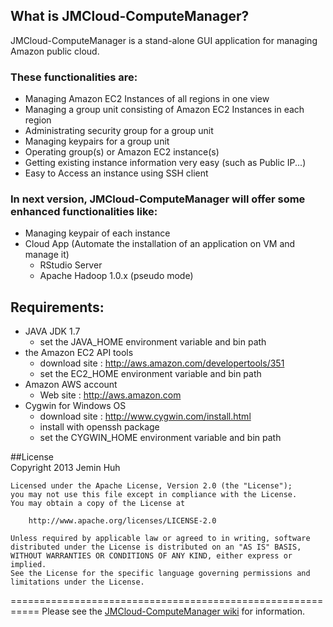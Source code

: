 ## What is JMCloud-ComputeManager?
JMCloud-ComputeManager is a stand-alone GUI application for managing Amazon public cloud.

### These functionalities are:
* Managing Amazon EC2 Instances of all regions in one view
* Managing a group unit consisting of Amazon EC2 Instances in each region
* Administrating security group for a group unit
* Managing keypairs for a group unit
* Operating group(s) or Amazon EC2 instance(s)
* Getting existing instance information very easy (such as Public IP...)
* Easy to Access an instance using SSH client

### In next version, JMCloud-ComputeManager will offer some enhanced functionalities like:
* Managing keypair of each instance
* Cloud App (Automate the installation of an application on VM and manage it)
	- RStudio Server
	- Apache Hadoop 1.0.x (pseudo mode)

## Requirements:
* JAVA JDK 1.7
	- set the JAVA_HOME environment variable and bin path
* the Amazon EC2 API tools
	- download site : http://aws.amazon.com/developertools/351
	- set the EC2_HOME environment variable and bin path
* Amazon AWS account 
	- Web site : http://aws.amazon.com
* Cygwin for Windows OS
	- download site : http://www.cygwin.com/install.html
	- install with openssh package
	- set the CYGWIN_HOME environment variable and bin path

##License	
	Copyright 2013 Jemin Huh
	
	Licensed under the Apache License, Version 2.0 (the "License");
	you may not use this file except in compliance with the License.
	You may obtain a copy of the License at
	
	    http://www.apache.org/licenses/LICENSE-2.0
	
	Unless required by applicable law or agreed to in writing, software
	distributed under the License is distributed on an "AS IS" BASIS,
	WITHOUT WARRANTIES OR CONDITIONS OF ANY KIND, either express or implied.
	See the License for the specific language governing permissions and
	limitations under the License.

===========================================================
Please see the [JMCloud-ComputeManager wiki](https://github.com/JM-Lab/JMCloud-ComputeManager/wiki) for information. 
